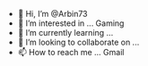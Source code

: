 - 👋 Hi, I’m @Arbin73
- 👀 I’m interested in ... Gaming 
- 🌱 I’m currently learning ...
- 💞️ I’m looking to collaborate on ...
- 📫 How to reach me ... Gmail 

<!---
Arbin73/Arbin73 is a ✨ special ✨ repository because its `README.md` (this file) appears on your GitHub profile.
You can click the Preview link to take a look at your changes.
--->
